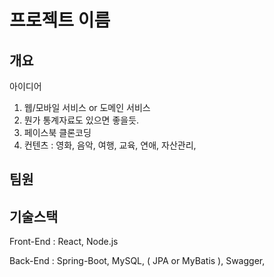 # 프로젝트 이름



## 개요

아이디어

1. 웹/모바일 서비스 or 도메인 서비스
2. 뭔가  통계자료도 있으면 좋을듯.
3. 페이스북 클론코딩
4. 컨텐츠 : 영화, 음악, 여행, 교육, 연애, 자산관리, 





## 팀원





## 기술스택

Front-End : React, Node.js

Back-End : Spring-Boot, MySQL, ( JPA or MyBatis ), Swagger,  



